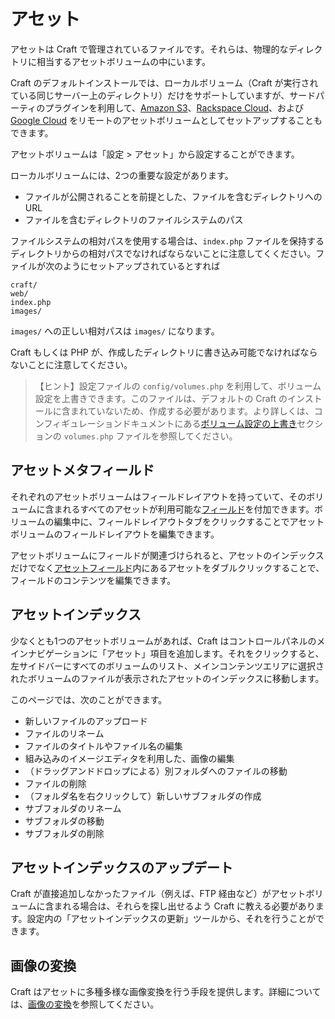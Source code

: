 アセット
======

アセットは Craft で管理されているファイルです。それらは、物理的なディレクトリに相当するアセットボリュームの中にいます。

Craft のデフォルトインストールでは、ローカルボリューム（Craft が実行されている同じサーバー上のディレクトリ）だけをサポートしていますが、サードパーティのプラグインを利用して、[Amazon S3]()、[Rackspace Cloud]()、および [Google Cloud]() をリモートのアセットボリュームとしてセットアップすることもできます。

アセットボリュームは「設定 > アセット」から設定することができます。

ローカルボリュームには、2つの重要な設定があります。

* ファイルが公開されることを前提とした、ファイルを含むディレクトリへの URL
* ファイルを含むディレクトリのファイルシステムのパス

ファイルシステムの相対パスを使用する場合は、`index.php` ファイルを保持するディレクトリからの相対パスでなければならないことに注意してくください。ファイルが次のようにセットアップされているとすれば

    craft/
    web/
    index.php
    images/

`images/` への正しい相対パスは `images/` になります。

Craft もしくは PHP が、作成したディレクトリに書き込み可能でなければならないことに注意してください。

> 【ヒント】設定ファイルの `config/volumes.php` を利用して、ボリューム設定を上書きできます。このファイルは、デフォルトの Craft のインストールに含まれていないため、作成する必要があります。より詳しくは、コンフィギュレーションドキュメントにある[ボリューム設定の上書き](configuration.md#overriding-volume-settings)セクションの `volumes.php` ファイルを参照してください。

## アセットメタフィールド

それぞれのアセットボリュームはフィールドレイアウトを持っていて、そのボリュームに含まれるすべてのアセットが利用可能な[フィールド](fields.md)を付加できます。ボリュームの編集中に、フィールドレイアウトタブをクリックすることでアセットボリュームのフィールドレイアウトを編集できます。

アセットボリュームにフィールドが関連づけられると、アセットのインデックスだけでなく[アセットフィールド](assets-fields.md)内にあるアセットをダブルクリックすることで、フィールドのコンテンツを編集できます。

## アセットインデックス

少なくとも1つのアセットボリュームがあれば、Craft はコントロールパネルのメインナビゲーションに「アセット」項目を追加します。それをクリックすると、左サイドバーにすべてのボリュームのリスト、メインコンテンツエリアに選択されたボリュームのファイルが表示されたアセットのインデックスに移動します。

このページでは、次のことができます。

* 新しいファイルのアップロード
* ファイルのリネーム
* ファイルのタイトルやファイル名の編集
* 組み込みのイメージエディタを利用した、画像の編集
* （ドラッグアンドドロップによる）別フォルダへのファイルの移動
* ファイルの削除
* （フォルダ名を右クリックして）新しいサブフォルダの作成
* サブフォルダのリネーム
* サブフォルダの移動
* サブフォルダの削除

## アセットインデックスのアップデート

Craft が直接追加しなかったファイル（例えば、FTP 経由など）がアセットボリュームに含まれる場合は、それらを探し出せるよう Craft に教える必要があります。設定内の「アセットインデックスの更新」ツールから、それを行うことができます。

## 画像の変換

Craft はアセットに多種多様な画像変換を行う手段を提供します。詳細については、[画像の変換](image-transforms.md)を参照してください。

